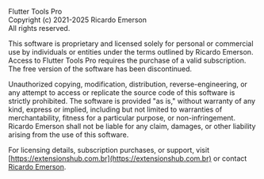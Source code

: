 Flutter Tools Pro  
Copyright (c) 2021-2025 Ricardo Emerson  
All rights reserved.  

This software is proprietary and licensed solely for personal or commercial use by individuals or entities under the
terms outlined by Ricardo Emerson. Access to Flutter Tools Pro requires the purchase of a valid subscription. The free
version of the software has been discontinued.

Unauthorized copying, modification, distribution, reverse-engineering, or any attempt to access or replicate the source
code of this software is strictly prohibited. The software is provided "as is," without warranty of any kind, express or
implied, including but not limited to warranties of merchantability, fitness for a particular purpose, or
non-infringement. Ricardo Emerson shall not be liable for any claim, damages, or other liability arising from the use of
this software.

For licensing details, subscription purchases, or support,
visit [https://extensionshub.com.br](https://extensionshub.com.br) or contact [Ricardo Emerson](
mailto:ricardo_emerson@extensionshub.com.br).
